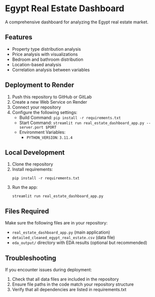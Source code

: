 # Egypt Real Estate Dashboard

A comprehensive dashboard for analyzing the Egypt real estate market.

## Features

- Property type distribution analysis
- Price analysis with visualizations
- Bedroom and bathroom distribution
- Location-based analysis
- Correlation analysis between variables

## Deployment to Render

1. Push this repository to GitHub or GitLab
2. Create a new Web Service on Render
3. Connect your repository
4. Configure the following settings:
   - Build Command: `pip install -r requirements.txt`
   - Start Command: `streamlit run real_estate_dashboard_app.py --server.port $PORT`
   - Environment Variables:
     - `PYTHON_VERSION`: `3.11.4`

## Local Development

1. Clone the repository
2. Install requirements:
   ```
   pip install -r requirements.txt
   ```
3. Run the app:
   ```
   streamlit run real_estate_dashboard_app.py
   ```

## Files Required

Make sure the following files are in your repository:
- `real_estate_dashboard_app.py` (main application)
- `detailed_cleaned_egypt_real_estate.csv` (data file)
- `eda_output/` directory with EDA results (optional but recommended)

## Troubleshooting

If you encounter issues during deployment:
1. Check that all data files are included in the repository
2. Ensure file paths in the code match your repository structure
3. Verify that all dependencies are listed in requirements.txt